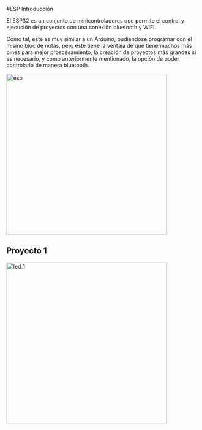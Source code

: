 #ESP Introducción

El ESP32 es un conjunto de minicontroladores que permite el control y ejecución de proyectos con una conexión bluetooth y WIFI.

Como tal, este es muy similar a un Arduino, pudiendose programar con el mismo bloc de notas, pero este tiene la ventaja de que tiene muchos más pines para mejor proscesamiento, la creación de proyectos más grandes si es necesario, y como anteriormente mentionado, la opción de poder controlarlo de manera bluetooth.

<img src="[(https://github.com/EmilyMZS/portafolio_iberopue/blob/main/docs/recursos/imgs/esp.jpg)]" alt="esp" width="420">

## Proyecto 1

<img src="[(https://github.com/EmilyMZS/portafolio_iberopue/blob/main/docs/recursos/imgs/espproyecto1.jfif)]" alt="led_1" width="420">
